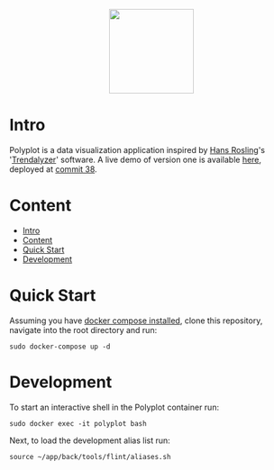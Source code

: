 <p align="center">
  <img width="150" height="150" src="https://github.com/jgphilpott/polyplot/blob/master/app/front/imgs/icons/icon.png">
</p>

# Intro

Polyplot is a data visualization application inspired by [Hans Rosling](https://en.wikipedia.org/wiki/Hans_Rosling)'s '[Trendalyzer](https://en.wikipedia.org/wiki/Trendalyzer)' software. A live demo of version one is available [here](http://i-graph.herokuapp.com/), deployed at [commit 38](https://github.com/jgphilpott/polyplot/tree/dcc0bb9afa1dc0c107565d8ff8ca3ad4b5a07be6).

# Content

 - [Intro](https://github.com/jgphilpott/polyplot#intro)
 - [Content](https://github.com/jgphilpott/polyplot#content)
 - [Quick Start](https://github.com/jgphilpott/polyplot#quick-start)
 - [Development](https://github.com/jgphilpott/polyplot#development)

# Quick Start

Assuming you have [docker compose installed](https://docs.docker.com/compose/install/), clone this repository, navigate into the root directory and run:

```
sudo docker-compose up -d
```

# Development

To start an interactive shell in the Polyplot container run:

```
sudo docker exec -it polyplot bash
```

Next, to load the development alias list run:

```
source ~/app/back/tools/flint/aliases.sh
```
